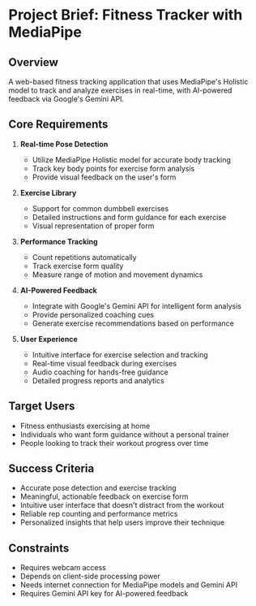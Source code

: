 # Project Brief: Fitness Tracker with MediaPipe

## Overview
A web-based fitness tracking application that uses MediaPipe's Holistic model to track and analyze exercises in real-time, with AI-powered feedback via Google's Gemini API.

## Core Requirements

1. **Real-time Pose Detection**
   - Utilize MediaPipe Holistic model for accurate body tracking
   - Track key body points for exercise form analysis
   - Provide visual feedback on the user's form

2. **Exercise Library**
   - Support for common dumbbell exercises
   - Detailed instructions and form guidance for each exercise
   - Visual representation of proper form

3. **Performance Tracking**
   - Count repetitions automatically
   - Track exercise form quality
   - Measure range of motion and movement dynamics

4. **AI-Powered Feedback**
   - Integrate with Google's Gemini API for intelligent form analysis
   - Provide personalized coaching cues
   - Generate exercise recommendations based on performance

5. **User Experience**
   - Intuitive interface for exercise selection and tracking
   - Real-time visual feedback during exercises
   - Audio coaching for hands-free guidance
   - Detailed progress reports and analytics

## Target Users
- Fitness enthusiasts exercising at home
- Individuals who want form guidance without a personal trainer
- People looking to track their workout progress over time

## Success Criteria
- Accurate pose detection and exercise tracking
- Meaningful, actionable feedback on exercise form
- Intuitive user interface that doesn't distract from the workout
- Reliable rep counting and performance metrics
- Personalized insights that help users improve their technique

## Constraints
- Requires webcam access
- Depends on client-side processing power
- Needs internet connection for MediaPipe models and Gemini API
- Requires Gemini API key for AI-powered feedback
